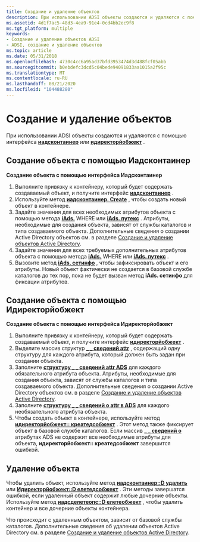 ```yaml
---
title: Создание и удаление объектов
description: При использовании ADSI объекты создаются и удаляются с помощью интерфейса Иадсконтаинер или Идиректорйобжект.
ms.assetid: 4d1f7ac5-48d3-4ea9-91e4-0cd4bb2ec9f8
ms.tgt_platform: multiple
keywords:
- Создание и удаление объектов ADSI
- ADSI, создание и удаление объектов
ms.topic: article
ms.date: 05/31/2018
ms.openlocfilehash: 4730c4cc6a95ad37bfd3953474d3d488fcf05abb
ms.sourcegitcommit: b0ebdefc3dcd5c04bede94091833aa1015a2f95c
ms.translationtype: MT
ms.contentlocale: ru-RU
ms.lasthandoff: 08/21/2020
ms.locfileid: "104488280"
---
```

# <a name="creating-and-deleting-objects"></a>Создание и удаление объектов

При использовании ADSI объекты создаются и удаляются с помощью интерфейса [**иадсконтаинер**](/windows/desktop/api/Iads/nn-iads-iadscontainer) или [**идиректорйобжект**](/windows/desktop/api/Iads/nn-iads-idirectoryobject) .

## <a name="creating-an-object-with-iadscontainer"></a>Создание объекта с помощью Иадсконтаинер

**Создание объекта с помощью интерфейса Иадсконтаинер**

1.  Выполните привязку к контейнеру, который будет содержать создаваемый объект, и получите интерфейс [**иадсконтаинер**](/windows/desktop/api/Iads/nn-iads-iadscontainer) .
2.  Используйте метод [**иадсконтаинер. Create**](/windows/desktop/api/Iads/nf-iads-iadscontainer-create) , чтобы создать новый объект в контейнере.
3.  Задайте значения для всех необходимых атрибутов объекта с помощью метода [**iAds.**](/windows/desktop/api/Iads/nf-iads-iads-put) WHERE или [**iAds. путекс**](/windows/desktop/api/Iads/nf-iads-iads-putex) . Атрибуты, необходимые для создания объекта, зависят от службы каталогов и типа создаваемого объекта. Дополнительные сведения о создании Active Directory объектов см. в разделе [Создание и удаление объектов Active Directory](/windows/desktop/AD/creating-and-deleting-objects-in-active-directory-domain-services).
4.  Задайте значения для всех требуемых дополнительных атрибутов объекта с помощью метода [**iAds.**](/windows/desktop/api/Iads/nf-iads-iads-put) WHERE или [**iAds. путекс**](/windows/desktop/api/Iads/nf-iads-iads-putex) .
5.  Вызовите метод [**iAds. сетинфо**](/windows/desktop/api/Iads/nf-iads-iads-setinfo) , чтобы зафиксировать объект и его атрибуты. Новый объект фактически не создается в базовой службе каталогов до тех пор, пока не будет вызван метод **iAds. сетинфо** для фиксации атрибутов.

## <a name="creating-an-object-with-idirectoryobject"></a>Создание объекта с помощью Идиректорйобжект

**Создание объекта с помощью интерфейса Идиректорйобжект**

1.  Выполните привязку к контейнеру, который будет содержать создаваемый объект, и получите интерфейс [**идиректорйобжект**](/windows/desktop/api/Iads/nn-iads-idirectoryobject) .
2.  Выделите массив структур [**\_ \_ сведений attr**](/windows/desktop/api/Iads/ns-iads-ads_attr_info) , содержащий одну структуру для каждого атрибута, который должен быть задан при создании объекта.
3.  Заполните [**структуру \_ \_ сведений attr ADS**](/windows/desktop/api/Iads/ns-iads-ads_attr_info) для каждого обязательного атрибута объекта. Атрибуты, необходимые для создания объекта, зависят от службы каталогов и типа создаваемого объекта. Дополнительные сведения о создании Active Directory объектов см. в разделе [Создание и удаление объектов Active Directory](/windows/desktop/AD/creating-and-deleting-objects-in-active-directory-domain-services).
4.  Заполните [**структуру \_ \_ сведений о attr в ADS**](/windows/desktop/api/Iads/ns-iads-ads_attr_info) для каждого необязательного атрибута объекта.
5.  Чтобы создать объект в контейнере, используйте метод [**идиректорйобжект:: креатедсобжект**](/windows/desktop/api/Iads/nf-iads-idirectoryobject-createdsobject) . Этот метод также фиксирует объект в базовой службе каталогов. Если массив [**\_ \_ сведений о**](/windows/desktop/api/Iads/ns-iads-ads_attr_info) атрибутах ADS не содержит все необходимые атрибуты для объекта, **идиректорйобжект:: креатедсобжект** завершится ошибкой.

## <a name="deleting-an-object"></a>Удаление объекта

Чтобы удалить объект, используйте метод [**иадсконтаинер::D удалить**](/windows/desktop/api/Iads/nf-iads-iadscontainer-delete) или [**Идиректорйобжект::D елетедсобжект**](/windows/desktop/api/Iads/nf-iads-idirectoryobject-deletedsobject) . Эти методы завершатся ошибкой, если удаленный объект содержит любые дочерние объекты. Используйте метод [**иадсделетеопс::D елетеобжект**](/windows/desktop/api/Iads/nf-iads-iadsdeleteops-deleteobject) , чтобы удалить контейнер и все дочерние объекты контейнера.

Что происходит с удаленным объектом, зависит от базовой службы каталогов. Дополнительные сведения об удалении объектов Active Directory см. в разделе [Создание и удаление объектов Active Directory](/windows/desktop/AD/creating-and-deleting-objects-in-active-directory-domain-services).

 

 